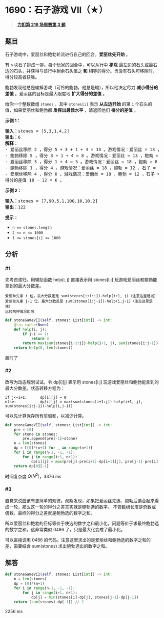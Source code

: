 # 1690：石子游戏 VII（★）


> <u>**[力扣第 219 场周赛第 3 题](https://leetcode.cn/problems/stone-game-vii/)**</u>

## 题目

<p>石子游戏中，爱丽丝和鲍勃轮流进行自己的回合，<strong>爱丽丝先开始</strong> 。</p>

<p>有 <code>n</code> 块石子排成一排。每个玩家的回合中，可以从行中 <strong>移除</strong> 最左边的石头或最右边的石头，并获得与该行中剩余石头值之 <strong>和</strong> 相等的得分。当没有石头可移除时，得分较高者获胜。</p>

<p>鲍勃发现他总是输掉游戏（可怜的鲍勃，他总是输），所以他决定尽力 <strong>减小得分的差值</strong> 。爱丽丝的目标是最大限度地 <strong>扩大得分的差值</strong> 。</p>

<p>给你一个整数数组 <code>stones</code> ，其中 <code>stones[i]</code> 表示 <strong>从左边开始</strong> 的第 <code>i</code> 个石头的值，如果爱丽丝和鲍勃都 <strong>发挥出最佳水平</strong> ，请返回他们 <strong>得分的差值</strong> 。</p>



<p><strong>示例 1：</strong></p>

<pre>
<strong>输入：</strong>stones = [5,3,1,4,2]
<strong>输出：</strong>6
<strong>解释：</strong>
- 爱丽丝移除 2 ，得分 5 + 3 + 1 + 4 = 13 。游戏情况：爱丽丝 = 13 ，鲍勃 = 0 ，石子 = [5,3,1,4] 。
- 鲍勃移除 5 ，得分 3 + 1 + 4 = 8 。游戏情况：爱丽丝 = 13 ，鲍勃 = 8 ，石子 = [3,1,4] 。
- 爱丽丝移除 3 ，得分 1 + 4 = 5 。游戏情况：爱丽丝 = 18 ，鲍勃 = 8 ，石子 = [1,4] 。
- 鲍勃移除 1 ，得分 4 。游戏情况：爱丽丝 = 18 ，鲍勃 = 12 ，石子 = [4] 。
- 爱丽丝移除 4 ，得分 0 。游戏情况：爱丽丝 = 18 ，鲍勃 = 12 ，石子 = [] 。
得分的差值 18 - 12 = 6 。
</pre>

<p><strong>示例 2：</strong></p>

<pre>
<strong>输入：</strong>stones = [7,90,5,1,100,10,10,2]
<strong>输出：</strong>122</pre>



<p><strong>提示：</strong></p>

<ul>
<li><code>n == stones.length</code></li>
<li><code>2 <= n <= 1000</code></li>
<li><code>1 <= stones[i] <= 1000</code></li>
</ul>


## 分析

### #1

先考虑递归。用辅助函数 help(i, j) 直接表示用 stones[i:j] 玩游戏爱丽丝和鲍勃能拿到的最大分数差。

	爱丽丝先拿 i 位，最大分数差是 sum(stones[i+1:j])-help(i+1, j)（注意这里是减）
	爱丽丝先拿 j-1 位，最大分数差是 sum(stones[i:j-1])-help(i,j-1)（注意这里是减）
	比较两种情况即可

```python
def stoneGameVII(self, stones: List[int]) -> int:
	@lru_cache(None)
	def help(i, j):
		if j-i == 1:
			return 0
		return max(sum(stones[i+1:j])-help(i+1, j), sum(stones[i:j-1])-help(i,j-1))
	return help(0, len(stones))
```

超时了

### #2

改写为动态规划试试。令 dp[i][j] 表示用 stones[i:j] 玩游戏爱丽丝和鲍勃能拿到的最大分数差。状态转移方程为：

	if j<=i+1:		dp[i][j] = 0
	else:			dp[i][j] = max(sum(stones[i+1:j])-help(i+1, j), sum(stones[i:j-1])-help(i,j-1))
	
可以先计算保存所有前缀和，以减少计算。

```python
def stoneGameVII(self, stones: List[int]) -> int:
	pre = [0]
	for stone in stones:
		pre.append(pre[-1]+stone)
	n = len(stones)
	dp = [[0]*(n+1) for _ in range(n+1)]
	for i in range(n-1, -1, -1):
		for j in range(i+1, n+1):
			dp[i][j] = max(pre[j]-pre[i+1]-dp[i+1][j], pre[j-1]-pre[i]-dp[i][j-1])
	return dp[0][-1]
```

时间复杂度 $O(N^2)$，3376 ms

### #3

直觉来说应该有更简单的规律。观察发现，如果把爱丽丝先选、鲍勃后选合起来看成一轮，那么这一轮的得分之差其实就是鲍勃选的数字。
不管数组长度是奇数或偶数，最终的得分之差就是鲍勃选的数字之和。

所以爱丽丝和鲍勃的目标等价于使选的数字之和最小化，问题等价于求最终鲍勃选的数字之和。这非常类似 0486 了，只是最大化变成了最小化。

可以直接调用 0486 的代码。注意这里求出的是爱丽丝和鲍勃选的数字之和的差，需要结合 sum(stones) 求出鲍勃选出的数字之和。

## 解答

```python
def stoneGameVII(self, stones: List[int]) -> int:
	n = len(stones)
	dp = [0]*(n+1)
	for i in range(n-1, -1, -1):
		for j in range(i+1, n+1):
			dp[j] = min(stones[i]-dp[j], stones[j-1]-dp[j-1])
	return (sum(stones)-dp[-1]) // 2
```

2256 ms


